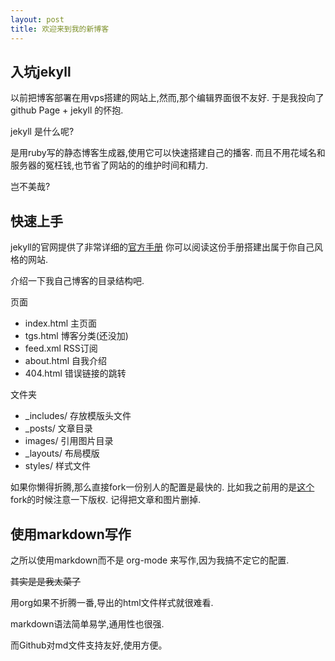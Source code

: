 ```yaml
---
layout: post
title: 欢迎来到我的新博客
---
```


## 入坑jekyll
  以前把博客部署在用vps搭建的网站上,然而,那个编辑界面很不友好. 于是我投向了github Page + jekyll 的怀抱. 
  
  jekyll 是什么呢? 
  
  是用ruby写的静态博客生成器,使用它可以快速搭建自己的播客. 
  而且不用花域名和服务器的冤枉钱,也节省了网站的的维护时间和精力. 
  
  岂不美哉? 
## 快速上手
  jekyll的官网提供了非常详细的[官方手册](https://jekyllcn.com/docs/home/) 
  你可以阅读这份手册搭建出属于你自己风格的网站. 
  
  介绍一下我自己博客的目录结构吧. 
  
  页面
  
* index.html    主页面
* tgs.html    博客分类(还没加)
* feed.xml    RSS订阅
* about.html    自我介绍
* 404.html    错误链接的跳转

文件夹

* _includes/ 存放模版头文件
* _posts/ 文章目录
* images/ 引用图片目录
* _layouts/ 布局模版
* styles/ 样式文件

如果你懒得折腾,那么直接fork一份别人的配置是最快的. 
比如我之前用的是[这个](https://github.com/barryclark/jekyll-now) 
fork的时候注意一下版权.
记得把文章和图片删掉.
  
## 使用markdown写作

之所以使用markdown而不是 org-mode 来写作,因为我搞不定它的配置.

~~其实是是我太菜了~~

用org如果不折腾一番,导出的html文件样式就很难看.

markdown语法简单易学,通用性也很强.

而Github对md文件支持友好,使用方便。

